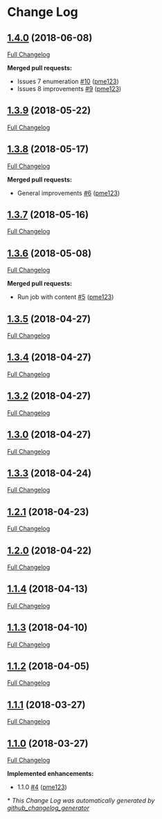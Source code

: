 # Change Log

## [1.4.0](https://github.com/pme123/scala-adapters/tree/1.4.0) (2018-06-08)
[Full Changelog](https://github.com/pme123/scala-adapters/compare/1.3.9...1.4.0)

**Merged pull requests:**

- Issues 7 enumeration [\#10](https://github.com/pme123/scala-adapters/pull/10) ([pme123](https://github.com/pme123))
- Issues 8 improvements [\#9](https://github.com/pme123/scala-adapters/pull/9) ([pme123](https://github.com/pme123))

## [1.3.9](https://github.com/pme123/scala-adapters/tree/1.3.9) (2018-05-22)
[Full Changelog](https://github.com/pme123/scala-adapters/compare/1.3.8...1.3.9)

## [1.3.8](https://github.com/pme123/scala-adapters/tree/1.3.8) (2018-05-17)
[Full Changelog](https://github.com/pme123/scala-adapters/compare/1.3.7...1.3.8)

**Merged pull requests:**

- General improvements [\#6](https://github.com/pme123/scala-adapters/pull/6) ([pme123](https://github.com/pme123))

## [1.3.7](https://github.com/pme123/scala-adapters/tree/1.3.7) (2018-05-16)
[Full Changelog](https://github.com/pme123/scala-adapters/compare/1.3.6...1.3.7)

## [1.3.6](https://github.com/pme123/scala-adapters/tree/1.3.6) (2018-05-08)
[Full Changelog](https://github.com/pme123/scala-adapters/compare/1.3.5...1.3.6)

**Merged pull requests:**

- Run job with content [\#5](https://github.com/pme123/scala-adapters/pull/5) ([pme123](https://github.com/pme123))

## [1.3.5](https://github.com/pme123/scala-adapters/tree/1.3.5) (2018-04-27)
[Full Changelog](https://github.com/pme123/scala-adapters/compare/1.3.4...1.3.5)

## [1.3.4](https://github.com/pme123/scala-adapters/tree/1.3.4) (2018-04-27)
[Full Changelog](https://github.com/pme123/scala-adapters/compare/1.3.2...1.3.4)

## [1.3.2](https://github.com/pme123/scala-adapters/tree/1.3.2) (2018-04-27)
[Full Changelog](https://github.com/pme123/scala-adapters/compare/1.3.0...1.3.2)

## [1.3.0](https://github.com/pme123/scala-adapters/tree/1.3.0) (2018-04-27)
[Full Changelog](https://github.com/pme123/scala-adapters/compare/1.3.3...1.3.0)

## [1.3.3](https://github.com/pme123/scala-adapters/tree/1.3.3) (2018-04-24)
[Full Changelog](https://github.com/pme123/scala-adapters/compare/1.2.1...1.3.3)

## [1.2.1](https://github.com/pme123/scala-adapters/tree/1.2.1) (2018-04-23)
[Full Changelog](https://github.com/pme123/scala-adapters/compare/1.2.0...1.2.1)

## [1.2.0](https://github.com/pme123/scala-adapters/tree/1.2.0) (2018-04-22)
[Full Changelog](https://github.com/pme123/scala-adapters/compare/1.1.4...1.2.0)

## [1.1.4](https://github.com/pme123/scala-adapters/tree/1.1.4) (2018-04-13)
[Full Changelog](https://github.com/pme123/scala-adapters/compare/1.1.3...1.1.4)

## [1.1.3](https://github.com/pme123/scala-adapters/tree/1.1.3) (2018-04-10)
[Full Changelog](https://github.com/pme123/scala-adapters/compare/1.1.2...1.1.3)

## [1.1.2](https://github.com/pme123/scala-adapters/tree/1.1.2) (2018-04-05)
[Full Changelog](https://github.com/pme123/scala-adapters/compare/1.1.1...1.1.2)

## [1.1.1](https://github.com/pme123/scala-adapters/tree/1.1.1) (2018-03-27)
[Full Changelog](https://github.com/pme123/scala-adapters/compare/1.1.0...1.1.1)

## [1.1.0](https://github.com/pme123/scala-adapters/tree/1.1.0) (2018-03-27)
[Full Changelog](https://github.com/pme123/scala-adapters/compare/1.0.8...1.1.0)

**Implemented enhancements:**

- 1.1.0 [\#4](https://github.com/pme123/scala-adapters/pull/4) ([pme123](https://github.com/pme123))



\* *This Change Log was automatically generated by [github_changelog_generator](https://github.com/skywinder/Github-Changelog-Generator)*